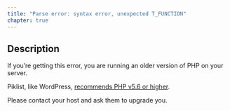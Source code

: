 ```yaml
---
title: "Parse error: syntax error, unexpected T_FUNCTION"
chapter: true
---
```

## Description
If you’re getting this error, you are running an older version of PHP on your server.

Piklist, like WordPress, [recommends PHP v5.6 or higher](https://wordpress.org/about/requirements/).

Please contact your host and ask them to upgrade you.

